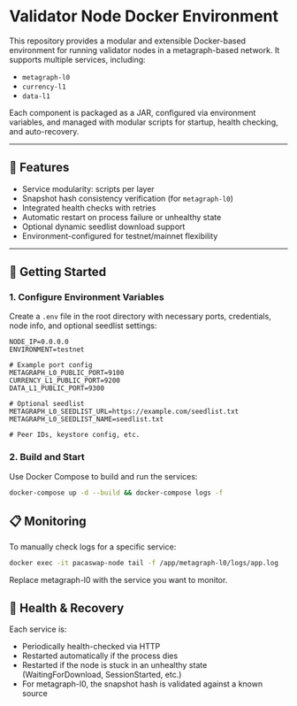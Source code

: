 # Validator Node Docker Environment

This repository provides a modular and extensible Docker-based environment for running validator nodes in a metagraph-based network. It supports multiple services, including:

- `metagraph-l0`
- `currency-l1`
- `data-l1`

Each component is packaged as a JAR, configured via environment variables, and managed with modular scripts for startup, health checking, and auto-recovery.

---

## 🧪 Features

- Service modularity: scripts per layer
- Snapshot hash consistency verification (for `metagraph-l0`)
- Integrated health checks with retries
- Automatic restart on process failure or unhealthy state
- Optional dynamic seedlist download support
- Environment-configured for testnet/mainnet flexibility

---

## 🚀 Getting Started

### 1. Configure Environment Variables

Create a `.env` file in the root directory with necessary ports, credentials, node info, and optional seedlist settings:

```env
NODE_IP=0.0.0.0
ENVIRONMENT=testnet

# Example port config
METAGRAPH_L0_PUBLIC_PORT=9100
CURRENCY_L1_PUBLIC_PORT=9200
DATA_L1_PUBLIC_PORT=9300

# Optional seedlist
METAGRAPH_L0_SEEDLIST_URL=https://example.com/seedlist.txt
METAGRAPH_L0_SEEDLIST_NAME=seedlist.txt

# Peer IDs, keystore config, etc.
```
### 2. Build and Start

Use Docker Compose to build and run the services:
```bash
docker-compose up -d --build && docker-compose logs -f
```

## 📋 Monitoring

To manually check logs for a specific service:
```bash
docker exec -it pacaswap-node tail -f /app/metagraph-l0/logs/app.log
```
Replace metagraph-l0 with the service you want to monitor.

## 🔁 Health & Recovery

Each service is:
* Periodically health-checked via HTTP
* Restarted automatically if the process dies
* Restarted if the node is stuck in an unhealthy state (WaitingForDownload, SessionStarted, etc.)
* For metagraph-l0, the snapshot hash is validated against a known source
